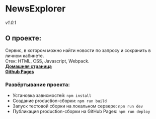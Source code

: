 # NewsExplorer
*v1.0.1*
## О проекте:
Сервис, в котором можно найти новости по запросу и сохранить в личном кабинете.\
Стек: HTML, CSS, Javascript, Webpack.\
**[Домашняя страница](https://news.neomedved.site/)**\
**[Github Pages](https://neomedved.github.io/news-explorer-frontend)**
### Развёртывание проекта:
* Установка зависмостей: ```npm install```
* Создание production-сборки: ```npm run build```
* Запуск тестовой сборки на локальном сервере: ```npm run dev```
* Публикация production-сборки на GitHub Pages: ```npm run deploy```

